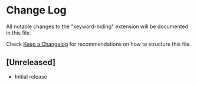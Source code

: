 # Change Log

All notable changes to the "keyword-hiding" extension will be documented in this file.

Check [Keep a Changelog](http://keepachangelog.com/) for recommendations on how to structure this file.

## [Unreleased]

- Initial release
